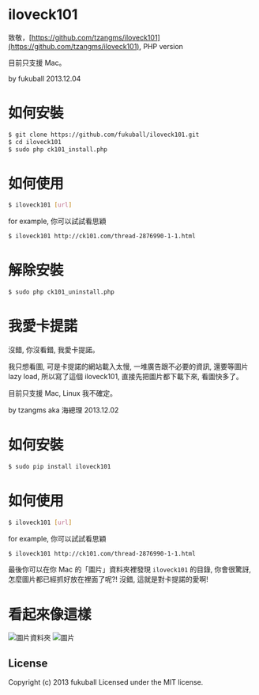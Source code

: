 # iloveck101

致敬，[https://github.com/tzangms/iloveck101](https://github.com/tzangms/iloveck101), PHP version

目前只支援 Mac。

by fukuball 2013.12.04

如何安裝
==========

```bash
$ git clone https://github.com/fukuball/iloveck101.git
$ cd iloveck101
$ sudo php ck101_install.php
```


如何使用
===========

```bash
$ iloveck101 [url]
```

for example, 你可以試試看思穎

```bash
$ iloveck101 http://ck101.com/thread-2876990-1-1.html
```

解除安裝
==========

```bash
$ sudo php ck101_uninstall.php
```

我愛卡提諾
==========

沒錯, 你沒看錯, 我愛卡提諾。

我只想看圖, 可是卡提諾的網站載入太慢, 一堆廣告跟不必要的資訊, 還要等圖片 lazy load, 所以寫了這個 iloveck101, 直接先把圖片都下載下來, 看圖快多了。

目前只支援 Mac, Linux 我不確定。

by tzangms aka 海總理 2013.12.02



如何安裝
==========

```bash
$ sudo pip install iloveck101
```


如何使用
===========

```bash
$ iloveck101 [url]

```

for example, 你可以試試看思穎

```bash
$ iloveck101 http://ck101.com/thread-2876990-1-1.html
```

最後你可以在你 Mac 的「圖片」資料夾裡發現 `iloveck101` 的目錄, 你會很驚訝, 怎麼圖片都已經抓好放在裡面了呢?! 
沒錯, 這就是對卡提諾的愛啊!


看起來像這樣
==============

![圖片資料夾](https://raw.github.com/tzangms/iloveck101/master/docs/images1.png) 
![圖片](https://raw.github.com/tzangms/iloveck101/master/docs/images2.png) 

## License
Copyright (c) 2013 fukuball
Licensed under the MIT license.